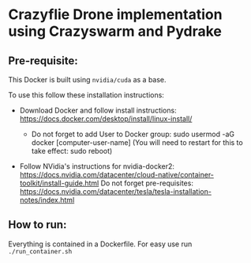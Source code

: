 # Crazyflie Drone implementation using Crazyswarm and Pydrake

## Pre-requisite:
This Docker is built using ``nvidia/cuda`` as a base.

To use this follow these installation instructions:
* Download Docker and follow install instructions: https://docs.docker.com/desktop/install/linux-install/
    * Do not forget to add User to Docker group: sudo usermod -aG docker [computer-user-name]
    (You will need to restart for this to take effect: sudo reboot)
    
* Follow NVidia's instructions for nvidia-docker2: https://docs.nvidia.com/datacenter/cloud-native/container-toolkit/install-guide.html
    Do not forget pre-requisites: https://docs.nvidia.com/datacenter/tesla/tesla-installation-notes/index.html

## How to run:

Everything is contained in a Dockerfile. For easy use run ``./run_container.sh``
